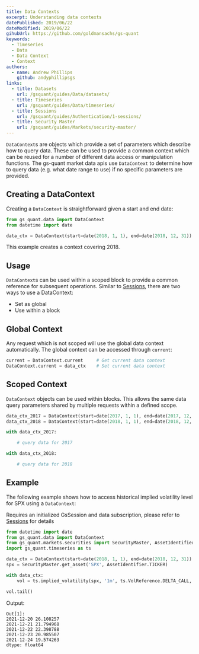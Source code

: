 ```yaml
---
title: Data Contexts
excerpt: Understanding data contexts
datePublished: 2019/06/22
dateModified: 2019/06/22
gihubUrl: https://github.com/goldmansachs/gs-quant
keywords:
  - Timeseries
  - Data
  - Data Context
  - Context
authors:
  - name: Andrew Phillips
    github: andyphillipsgs
links:
  - title: Datasets
    url: /gsquant/guides/Data/datasets/
  - title: Timeseries
    url: /gsquant/guides/Data/timeseries/
  - title: Sessions
    url: /gsquant/guides/Authentication/1-sessions/
  - title: Security Master
    url: /gsquant/guides/Markets/security-master/
---
```


`DataContext`s are objects which provide a set of parameters which describe how to query data. These can be used to
provide a common context which can be reused for a number of different data access or manipulation functions. The
gs-quant market data apis use `DataContext` to determine how to query data (e.g. what date range to use) if no specific
parameters are provided.

## Creating a DataContext

Creating a `DataContext` is straightforward given a start and end date:

```python
from gs_quant.data import DataContext
from datetime import date

data_ctx = DataContext(start=date(2018, 1, 1), end=date(2018, 12, 31))       # Create data context
```

This example creates a context covering 2018.

## Usage

`DataContext`s can be used within a scoped block to provide a common reference for subsequent operations. Similar to
[Sessions](/gsquant/guides/Authentication/1-sessions/), there are two ways to use a DataContext:

- Set as global
- Use within a block

## Global Context

Any request which is not scoped will use the global data context automatically. The global context can be accessed through
`current`:

```python
current = DataContext.current     # Get current data context
DataContext.current = data_ctx    # Set current data context
```

## Scoped Context

`DataContext` objects can be used within blocks. This allows the same data query parameters shared by multiple requests
within a defined scope.

```python
data_ctx_2017 = DataContext(start=date(2017, 1, 1), end=date(2017, 12, 31))       # Create 2017 data context
data_ctx_2018 = DataContext(start=date(2018, 1, 1), end=date(2018, 12, 31))       # Create 2018 data context

with data_ctx_2017:

    # query data for 2017

with data_ctx_2018:

    # query data for 2018
```

## Example

The following example shows how to access historical implied volatility level for SPX using a `DataContext`:

<note>Requires an initialized GsSession and data subscription, please refer to <a href="/docs/gsquant/guides/Authentication/2-gs-session">
Sessions</a> for details</note>

```python
from datetime import date
from gs_quant.data import DataContext
from gs_quant.markets.securities import SecurityMaster, AssetIdentifier
import gs_quant.timeseries as ts

data_ctx = DataContext(start=date(2018, 1, 1), end=date(2018, 12, 31))      # Create a data context covering 2018
spx = SecurityMaster.get_asset('SPX', AssetIdentifier.TICKER)               # Lookup S&P 500 Index via Security Master

with data_ctx:                                                              # Use the data context we setup
    vol = ts.implied_volatility(spx, '1m', ts.VolReference.DELTA_CALL, 25)  # Get 25 delta call implied volatility

vol.tail()
```

Output:

```
Out[1]:
2021-12-20 26.108257
2021-12-21 21.794968
2021-12-22 22.398788
2021-12-23 20.985507
2021-12-24 19.574263
dtype: float64
```
